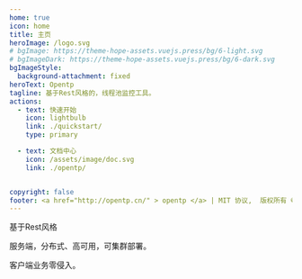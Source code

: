 ```yaml
---
home: true
icon: home
title: 主页
heroImage: /logo.svg
# bgImage: https://theme-hope-assets.vuejs.press/bg/6-light.svg
# bgImageDark: https://theme-hope-assets.vuejs.press/bg/6-dark.svg
bgImageStyle:
  background-attachment: fixed
heroText: Opentp
tagline: 基于Rest风格的，线程池监控工具。
actions:
  - text: 快速开始
    icon: lightbulb
    link: ./quickstart/
    type: primary

  - text: 文档中心
    icon: /assets/image/doc.svg
    link: ./opentp/


copyright: false
footer: <a href="http://opentp.cn/" > opentp </a> | MIT 协议,  版权所有 © 2020 - 2024 zhanggong | <a href="https://beian.miit.gov.cn/" target="_blank"> 豫ICP备2024059261号-1 </a> 
---
```


基于Rest风格

服务端，分布式、高可用，可集群部署。

客户端业务零侵入。